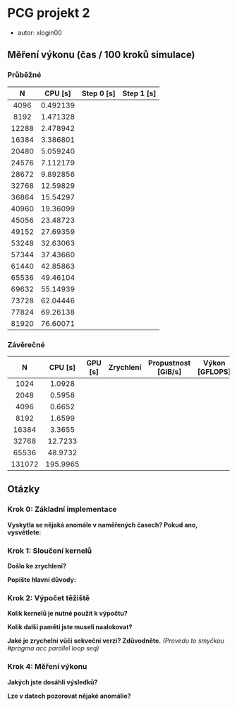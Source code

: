 # PCG projekt 2
- autor: xlogin00

## Měření výkonu (čas / 100 kroků simulace)

### Průběžné
|   N   | CPU [s]  | Step 0 [s] | Step 1 [s] |
|:-----:|----------|------------|------------|
|  4096 | 0.492139 |            |            |
|  8192 | 1.471328 |            |            |
| 12288 | 2.478942 |            |            |
| 16384 | 3.386801 |            |            |
| 20480 | 5.059240 |            |            |
| 24576 | 7.112179 |            |            |
| 28672 | 9.892856 |            |            |
| 32768 | 12.59829 |            |            |
| 36864 | 15.54297 |            |            |
| 40960 | 19.36099 |            |            |
| 45056 | 23.48723 |            |            |
| 49152 | 27.69359 |            |            |
| 53248 | 32.63063 |            |            |
| 57344 | 37.43660 |            |            |
| 61440 | 42.85863 |            |            |
| 65536 | 49.46104 |            |            |
| 69632 | 55.14939 |            |            |
| 73728 | 62.04446 |            |            |
| 77824 | 69.26138 |            |            |
| 81920 | 76.60071 |            |            |

### Závěrečné
|    N   |  CPU [s] | GPU [s] | Zrychlení | Propustnost [GiB/s] | Výkon [GFLOPS] |
|:------:|:--------:|:-------:|:---------:|:-------------------:|:--------------:|
|   1024 |   1.0928 |         |           |                     |                |
|   2048 |   0.5958 |         |           |                     |                |
|   4096 |   0.6652 |         |           |                     |                |
|   8192 |   1.6599 |         |           |                     |                |
|  16384 |   3.3655 |         |           |                     |                |
|  32768 |  12.7233 |         |           |                     |                |
|  65536 |  48.9732 |         |           |                     |                |
| 131072 | 195.9965 |         |           |                     |                |

## Otázky

### Krok 0: Základní implementace
**Vyskytla se nějaká anomále v naměřených časech? Pokud ano, vysvětlete:**


### Krok 1: Sloučení kernelů
**Došlo ke zrychlení?**


**Popište hlavní důvody:**

### Krok 2: Výpočet těžiště
**Kolik kernelů je nutné použít k výpočtu?**

**Kolik další paměti jste museli naalokovat?**

**Jaké je zrychelní vůči sekveční verzi? Zdůvodněte.** *(Provedu to smyčkou #pragma acc parallel loop seq)*


### Krok 4: Měření výkonu
**Jakých jste dosáhli výsledků?**

**Lze v datech pozorovat nějaké anomálie?**
